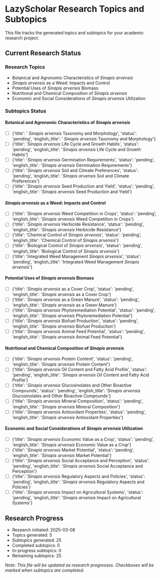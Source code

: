 # LazyScholar Research Topics and Subtopics

This file tracks the generated topics and subtopics for your academic research project.

## Current Research Status

### Research Topics
- Botanical and Agronomic Characteristics of *Sinapis arvensis*
- *Sinapis arvensis* as a Weed: Impacts and Control
- Potential Uses of *Sinapis arvensis* Biomass
- Nutritional and Chemical Composition of *Sinapis arvensis*
- Economic and Social Considerations of *Sinapis arvensis* Utilization

### Subtopics Status

#### Botanical and Agronomic Characteristics of *Sinapis arvensis*
- [ ] {'title': ' *Sinapis arvensis* Taxonomy and Morphology', 'status': 'pending', 'english_title': ' *Sinapis arvensis* Taxonomy and Morphology'}
- [ ] {'title': '*Sinapis arvensis* Life Cycle and Growth Habits', 'status': 'pending', 'english_title': '*Sinapis arvensis* Life Cycle and Growth Habits'}
- [ ] {'title': '*Sinapis arvensis* Germination Requirements', 'status': 'pending', 'english_title': '*Sinapis arvensis* Germination Requirements'}
- [ ] {'title': '*Sinapis arvensis* Soil and Climate Preferences', 'status': 'pending', 'english_title': '*Sinapis arvensis* Soil and Climate Preferences'}
- [ ] {'title': '*Sinapis arvensis* Seed Production and Yield', 'status': 'pending', 'english_title': '*Sinapis arvensis* Seed Production and Yield'}

#### *Sinapis arvensis* as a Weed: Impacts and Control
- [ ] {'title': '*Sinapis arvensis* Weed Competition in Crops', 'status': 'pending', 'english_title': '*Sinapis arvensis* Weed Competition in Crops'}
- [ ] {'title': '*Sinapis arvensis* Herbicide Resistance', 'status': 'pending', 'english_title': '*Sinapis arvensis* Herbicide Resistance'}
- [ ] {'title': 'Chemical Control of *Sinapis arvensis*', 'status': 'pending', 'english_title': 'Chemical Control of *Sinapis arvensis*'}
- [ ] {'title': 'Biological Control of *Sinapis arvensis*', 'status': 'pending', 'english_title': 'Biological Control of *Sinapis arvensis*'}
- [ ] {'title': 'Integrated Weed Management *Sinapis arvensis*', 'status': 'pending', 'english_title': 'Integrated Weed Management *Sinapis arvensis*'}

#### Potential Uses of *Sinapis arvensis* Biomass
- [ ] {'title': '*Sinapis arvensis* as a Cover Crop', 'status': 'pending', 'english_title': '*Sinapis arvensis* as a Cover Crop'}
- [ ] {'title': '*Sinapis arvensis* as a Green Manure', 'status': 'pending', 'english_title': '*Sinapis arvensis* as a Green Manure'}
- [ ] {'title': '*Sinapis arvensis* Phytoremediation Potential', 'status': 'pending', 'english_title': '*Sinapis arvensis* Phytoremediation Potential'}
- [ ] {'title': '*Sinapis arvensis* Biofuel Production', 'status': 'pending', 'english_title': '*Sinapis arvensis* Biofuel Production'}
- [ ] {'title': '*Sinapis arvensis* Animal Feed Potential', 'status': 'pending', 'english_title': '*Sinapis arvensis* Animal Feed Potential'}

#### Nutritional and Chemical Composition of *Sinapis arvensis*
- [ ] {'title': '*Sinapis arvensis* Protein Content', 'status': 'pending', 'english_title': '*Sinapis arvensis* Protein Content'}
- [ ] {'title': '*Sinapis arvensis* Oil Content and Fatty Acid Profile', 'status': 'pending', 'english_title': '*Sinapis arvensis* Oil Content and Fatty Acid Profile'}
- [ ] {'title': '*Sinapis arvensis* Glucosinolates and Other Bioactive Compounds', 'status': 'pending', 'english_title': '*Sinapis arvensis* Glucosinolates and Other Bioactive Compounds'}
- [ ] {'title': '*Sinapis arvensis* Mineral Composition', 'status': 'pending', 'english_title': '*Sinapis arvensis* Mineral Composition'}
- [ ] {'title': '*Sinapis arvensis* Antioxidant Properties', 'status': 'pending', 'english_title': '*Sinapis arvensis* Antioxidant Properties'}

#### Economic and Social Considerations of *Sinapis arvensis* Utilization
- [ ] {'title': '*Sinapis arvensis* Economic Value as a Crop', 'status': 'pending', 'english_title': '*Sinapis arvensis* Economic Value as a Crop'}
- [ ] {'title': '*Sinapis arvensis* Market Potential', 'status': 'pending', 'english_title': '*Sinapis arvensis* Market Potential'}
- [ ] {'title': '*Sinapis arvensis* Social Acceptance and Perception', 'status': 'pending', 'english_title': '*Sinapis arvensis* Social Acceptance and Perception'}
- [ ] {'title': '*Sinapis arvensis* Regulatory Aspects and Policies', 'status': 'pending', 'english_title': '*Sinapis arvensis* Regulatory Aspects and Policies'}
- [ ] {'title': '*Sinapis arvensis* Impact on Agricultural Systems', 'status': 'pending', 'english_title': '*Sinapis arvensis* Impact on Agricultural Systems'}

## Research Progress
- Research initiated: 2025-03-08
- Topics generated: 5
- Subtopics generated: 25
- Completed subtopics: 0
- In-progress subtopics: 0
- Remaining subtopics: 25

*Note: This file will be updated as research progresses. Checkboxes will be marked when subtopics are completed.*
